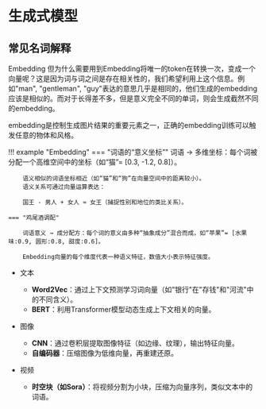 # 生成式模型


## 常见名词解释


Embedding
但为什么需要用到Embedding将唯一的token在转换一次，变成一个向量呢？这是因为词与词之间是存在相关性的，我们希望利用上这个信息。例如"man", "gentleman", "guy"表达的意思几乎是相同的，他们生成的embedding应该是相似的。而对于长得差不多，但是意义完全不同的单词，则会生成截然不同的embedding。

embedding是控制生成图片结果的重要元素之一，正确的embedding训练可以触发任意的物体和风格。

!!! example "Embedding"
    === "词语的“意义坐标”"
        词语 → 多维坐标：每个词被分配一个高维空间中的坐标（如“猫”= [0.3, -1.2, 0.8]）。

        语义相似的词语坐标相近（如“猫”和“狗”在向量空间中的距离较小）。
        语义关系可通过向量运算表达：
        
        国王 - 男人 + 女人 ≈ 女王（捕捉性别和地位的类比关系）。
    
    === "鸡尾酒调配"

        词语意义 → 成分配方：每个词的意义由多种“抽象成分”混合而成，如“苹果”= [水果味:0.9, 圆形:0.8, 甜度:0.6]。
        
        Embedding向量的每个维度代表一种语义特征，数值大小表示特征强度。

- 文本
    - **Word2Vec**：通过上下文预测学习词向量（如"银行"在"存钱"和"河流"中的不同含义）。
    - **BERT**：利用Transformer模型动态生成上下文相关的向量。

- 图像
    - **CNN**：通过卷积层提取图像特征（如边缘、纹理），输出特征向量。
    - **自编码器**：压缩图像为低维向量，再重建还原。

- 视频
    - **时空块（如Sora）**：将视频分割为小块，压缩为向量序列，类似文本中的词语。
